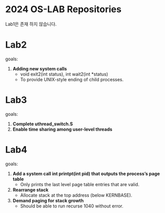 # 2024 OS-LAB Repositories

Lab1은 존재 하지 않습니다.


# Lab2

goals:
1. **Adding new system calls**
   + void exit2(int status), int wait2(int *status)
   + To provide UNIX-style ending of child processes.


# Lab3

goals:
1. **Complete uthread_switch.S**
2. **Enable time sharing among user-level threads**


# Lab4

goals:
1. **Add a system call int printpt(int pid) that outputs the process’s page table**
   + Only prints the last level page table entries that are valid.
2. **Rearrange stack**
   + Allocate stack at the top address (below KERNBASE).
3. **Demand paging for stack growth**
   + Should be able to run recurse 1040 without error.

   
